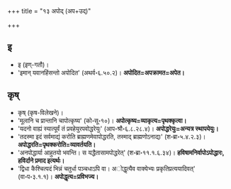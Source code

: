 +++
title = "१३ अपोद् (अप+उद्)"

+++

## इ
- इ (इण्-गतौ)।
- 'इमान् यवानहिंसन्तो अपोदित' (अथर्व॰६.५०.२)। **अपोदित=अपक्रामत=अपेत।** 

## कृष्
- कृष् (कृष-विलेखने)।
- 'मूलानि च प्रान्तानि चापोत्कृष्य' (को॰सू॰१०)। **अपोत्कृष्य=व्याकृत्य=पृथक्कृत्वा।** 
- 'यदनो वाह्यं स्यात्पूर्वं तं प्रवहेयुरपवोद्धरेयुः' (आप॰श्रौ॰६.८.२८.४)। **अपोद्धरेयुः=अन्यत्र स्थापयेयुः।** 
- 'तदस्मा इदं सर्वमाद्यं करोति ब्राह्मणमेवापोद्धरति, तस्माद् ब्राह्मणोऽनाद्यः' (श॰ब्रा॰५.४.२.३)। **अपोद्धरति=पृथक्करोति=व्यावर्तयति।** 
- 'अनपोद्धार्या आहुतयो भवन्ति। स यद्धैतासामपोद्धरेत्' (श॰ब्रा॰११.१.६.३४)। **हविषामनिर्वापोऽपोद्धारः, हविर्दाने प्रमाद इत्यर्थः।** 
- 'द्विधा कैश्चित्पदं भिन्नं चतुर्धा पञ्चधाऽपि वा। अोद्धृत्यैव वाक्येभ्यः प्रकृतिप्रत्ययादिवत्' (वा॰प॰३.१.१)। **अपोद्धृत्य=प्रविभज्य।** 

